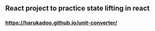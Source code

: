## React project to practice state lifting in react
### https://harukadoo.github.io/unit-converter/
